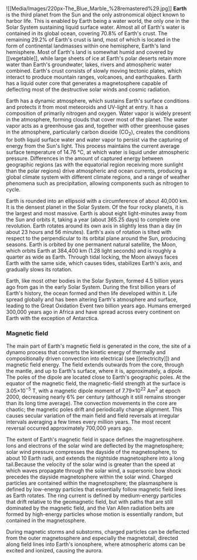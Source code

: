 ![[Media/Images/220px-The_Blue_Marble_%28remastered%29.jpg]]
**Earth** is the third planet from the Sun and the only astronomical object known to harbor life. This is enabled by Earth being a water world, the only one in the Solar System sustaining liquid surface water. Almost all of Earth's water is contained in its global ocean, covering 70.8% of Earth's crust. The remaining 29.2% of Earth's crust is land, most of which is located in the form of continental landmasses within one hemisphere, Earth's land hemisphere. Most of Earth's land is somewhat humid and covered by [[vegetable]], while large sheets of ice at Earth's polar deserts retain more water than Earth's groundwater, lakes, rivers and atmospheric water combined. Earth's crust consists of slowly moving tectonic plates, which interact to produce mountain ranges, volcanoes, and earthquakes. Earth has a liquid outer core that generates a magnetosphere capable of deflecting most of the destructive solar winds and cosmic radiation.

Earth has a dynamic atmosphere, which sustains Earth's surface conditions and protects it from most meteoroids and UV-light at entry. It has a composition of primarily nitrogen and oxygen. Water vapor is widely present in the atmosphere, forming clouds that cover most of the planet. The water vapor acts as a greenhouse gas and, together with other greenhouse gases in the atmosphere, particularly carbon dioxide (CO<sub>2</sub>), creates the conditions for both liquid surface water and water vapor to persist via the capturing of energy from the Sun's light. This process maintains the current average surface temperature of 14.76 °C, at which water is liquid under atmospheric pressure. Differences in the amount of captured energy between geographic regions (as with the equatorial region receiving more sunlight than the polar regions) drive atmospheric and ocean currents, producing a global climate system with different climate regions, and a range of weather phenomena such as precipitation, allowing components such as nitrogen to cycle.

Earth is rounded into an ellipsoid with a circumference of about 40,000 km. It is the densest planet in the Solar System. Of the four rocky planets, it is the largest and most massive. Earth is about eight light-minutes away from the Sun and orbits it, taking a year (about 365.25 days) to complete one revolution. Earth rotates around its own axis in slightly less than a day (in about 23 hours and 56 minutes). Earth's axis of rotation is tilted with respect to the perpendicular to its orbital plane around the Sun, producing seasons. Earth is orbited by one permanent natural satellite, the Moon, which orbits Earth at 384,400 km (1.28 light seconds) and is roughly a quarter as wide as Earth. Through tidal locking, the Moon always faces Earth with the same side, which causes tides, stabilizes Earth's axis, and gradually slows its rotation.

Earth, like most other bodies in the Solar System, formed 4.5 billion years ago from gas in the early Solar System. During the first billion years of Earth's history, the ocean formed and then life developed within it. Life spread globally and has been altering Earth's atmosphere and surface, leading to the Great Oxidation Event two billion years ago. Humans emerged 300,000 years ago in Africa and have spread across every continent on Earth with the exception of Antarctica.

### Magnetic field

The main part of Earth's magnetic field is generated in the core, the site of a dynamo process that converts the kinetic energy of thermally and compositionally driven convection into electrical (see [[electricity]]) and magnetic field energy. The field extends outwards from the core, through the mantle, and up to Earth's surface, where it is, approximately, a dipole. The poles of the dipole are located close to Earth's geographic poles. At the equator of the magnetic field, the magnetic-field strength at the surface is 3.05×10<sup>−5</sup> T, with a magnetic dipole moment of 7.79×10<sup><span class="nowrap"><span data-sort-value="7001220000000000000♠"></span>22</span></sup> Am<sup>2</sup> at epoch 2000, decreasing nearly 6% per century (although it still remains stronger than its long time average). The convection movements in the core are chaotic; the magnetic poles drift and periodically change alignment. This causes secular variation of the main field and field reversals at irregular intervals averaging a few times every million years. The most recent reversal occurred approximately 700,000 years ago.

The extent of Earth's magnetic field in space defines the magnetosphere. Ions and electrons of the solar wind are deflected by the magnetosphere; solar wind pressure compresses the dayside of the magnetosphere, to about 10 Earth radii, and extends the nightside magnetosphere into a long tail.Because the velocity of the solar wind is greater than the speed at which waves propagate through the solar wind, a supersonic bow shock precedes the dayside magnetosphere within the solar wind. Charged particles are contained within the magnetosphere; the plasmasphere is defined by low-energy particles that essentially follow magnetic field lines as Earth rotates. The ring current is defined by medium-energy particles that drift relative to the geomagnetic field, but with paths that are still dominated by the magnetic field, and the Van Allen radiation belts are formed by high-energy particles whose motion is essentially random, but contained in the magnetosphere.

During magnetic storms and substorms, charged particles can be deflected from the outer magnetosphere and especially the magnetotail, directed along field lines into Earth's ionosphere, where atmospheric atoms can be excited and ionized, causing the aurora.